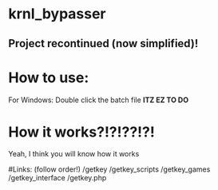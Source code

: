 # krnl_bypasser

## Project recontinued (now simplified)!

# How to use:
For Windows: 
Double click the batch file
**ITZ EZ TO DO**

# How it works?!?!??!?!
Yeah, I think you will know how it works

#Links: (follow order!)
/getkey
/getkey_scripts
/getkey_games
/getkey_interface
/getkey.php
